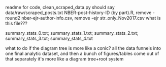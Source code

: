 readme for code, clean_scraped_data.py should say data/raw/scraped_posts.txt
NBER-post-history-ID (by part).R, remove -round2
nber-ejr-author-info.csv, remove -ejr
str_only_Nov2017.csv  what is this file???

summary_stats_0.txt; summary_stats_1.txt; summary_stats_2.txt; summary_stats_3.txt; summary_stats_4.txt



what to do if the diagram tree is more like a conic? all the data funnels into one final analytic dataset, and then a bunch of figures/tables come out of that separately
it's more like a diagram tree+root system
